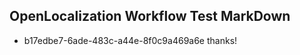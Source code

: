 ## OpenLocalization Workflow Test MarkDown
* b17edbe7-6ade-483c-a44e-8f0c9a469a6e thanks!

<!--HONumber=Jul16_HO5-->


